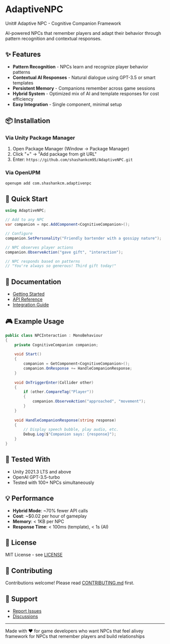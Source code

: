 # AdaptiveNPC
Unit# Adaptive NPC - Cognitive Companion Framework

AI-powered NPCs that remember players and adapt their behavior through pattern recognition and contextual responses.

## ✨ Features

- **Pattern Recognition** - NPCs learn and recognize player behavior patterns
- **Contextual AI Responses** - Natural dialogue using GPT-3.5 or smart templates
- **Persistent Memory** - Companions remember across game sessions
- **Hybrid System** - Optimized mix of AI and template responses for cost efficiency
- **Easy Integration** - Single component, minimal setup

## 📦 Installation

### Via Unity Package Manager

1. Open Package Manager (Window → Package Manager)
2. Click "+" → "Add package from git URL"
3. Enter: `https://github.com/shashankcm95/AdaptiveNPC.git`

### Via OpenUPM
```bash
openupm add com.shashankcm.adaptivenpc
```

## 🚀 Quick Start
```csharp
using AdaptiveNPC;

// Add to any NPC
var companion = npc.AddComponent<CognitiveCompanion>();

// Configure
companion.SetPersonality("Friendly bartender with a gossipy nature");

// NPC observes player actions
companion.ObserveAction("gave gift", "interaction");

// NPC responds based on patterns
// "You're always so generous! Third gift today!"
```

## 📖 Documentation

- [Getting Started](Documentation~/GettingStarted.md)
- [API Reference](Documentation~/APIReference.md)
- [Integration Guide](Documentation~/Integration.md)

## 🎮 Example Usage
```csharp
public class NPCInteraction : MonoBehaviour
{
    private CognitiveCompanion companion;
    
    void Start()
    {
        companion = GetComponent<CognitiveCompanion>();
        companion.OnResponse += HandleCompanionResponse;
    }
    
    void OnTriggerEnter(Collider other)
    {
        if (other.CompareTag("Player"))
        {
            companion.ObserveAction("approached", "movement");
        }
    }
    
    void HandleCompanionResponse(string response)
    {
        // Display speech bubble, play audio, etc.
        Debug.Log($"Companion says: {response}");
    }
}
```

## 🧪 Tested With

- Unity 2021.3 LTS and above
- OpenAI GPT-3.5-turbo
- Tested with 100+ NPCs simultaneously

## 💡 Performance

- **Hybrid Mode**: ~70% fewer API calls
- **Cost**: ~$0.02 per hour of gameplay
- **Memory**: < 1KB per NPC
- **Response Time**: < 100ms (template), < 1s (AI)

## 📄 License

MIT License - see [LICENSE](LICENSE)

## 🤝 Contributing

Contributions welcome! Please read [CONTRIBUTING.md](CONTRIBUTING.md) first.

## 📮 Support

- [Report Issues](https://github.com/shashankcm95/AdaptiveNPC/issues)
- [Discussions](https://github.com/shashankcm95/AdaptiveNPC/discussions)

---
Made with ❤️ for game developers who want NPCs that feel alivey framework for NPCs that remember players and build relationships
